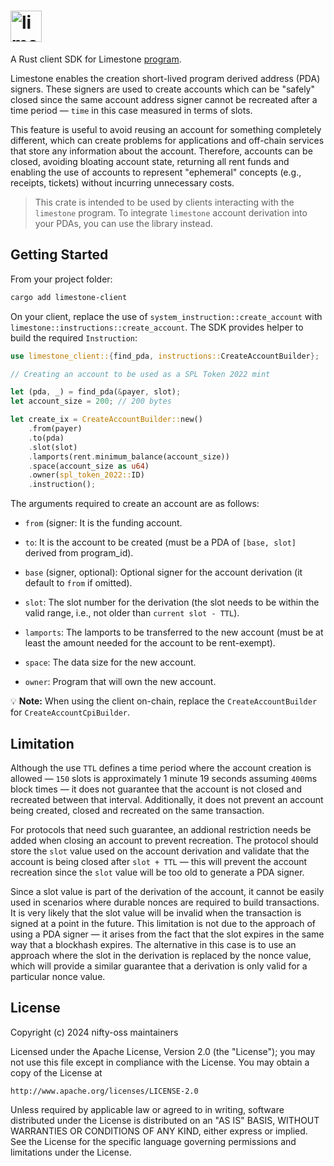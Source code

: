 # <img height="50" alt="limestone" src="https://github.com/user-attachments/assets/53b09445-dba6-43c4-9bdf-f4df9ab677a3"/>

A Rust client SDK for Limestone [program](https://github.com/nifty-oss/limestone).

Limestone enables the creation short-lived program derived address (PDA) signers. These signers are used to create accounts which can be "safely" closed since the same account address signer cannot be recreated after a time period &mdash; `time` in this case measured in terms of slots.

This feature is useful to avoid reusing an account for something completely different, which can create problems for applications and off-chain services that store any information about the account. Therefore, accounts can be closed, avoiding bloating account state, returning all rent funds and enabling the use of accounts to represent "ephemeral" concepts (e.g., receipts, tickets) without incurring unnecessary costs.

> This crate is intended to be used by clients interacting with the `limestone` program. To integrate `limestone` account derivation into your PDAs, you can use the library instead.

## Getting Started

From your project folder:

```bash
cargo add limestone-client
```

On your client, replace the use of `system_instruction::create_account` with `limestone::instructions::create_account`. The SDK provides helper to build the required `Instruction`:
```rust
use limestone_client::{find_pda, instructions::CreateAccountBuilder};

// Creating an account to be used as a SPL Token 2022 mint

let (pda, _) = find_pda(&payer, slot);
let account_size = 200; // 200 bytes

let create_ix = CreateAccountBuilder::new()
    .from(payer)
    .to(pda)
    .slot(slot)
    .lamports(rent.minimum_balance(account_size))
    .space(account_size as u64)
    .owner(spl_token_2022::ID)
    .instruction();
```
The arguments required to create an account are as follows:

* `from` (signer:
  It is the funding account.

* `to`:
  It is the account to be created (must be a PDA of `[base, slot]` derived from
  program_id).

* `base` (signer, optional):
  Optional signer for the account derivation (it default to `from` if omitted).

* `slot`:
  The slot number for the derivation (the slot needs to be within the valid range,
  i.e., not older than `current slot - TTL`).

* `lamports`:
  The lamports to be transferred to the new account (must be at least the amount
  needed for the account to be rent-exempt).

* `space`:
  The data size for the new account.

* `owner`:
  Program that will own the new account.

💡 **Note:** When using the client on-chain, replace the `CreateAccountBuilder` for `CreateAccountCpiBuilder`.

## Limitation

Although the use `TTL` defines a time period where the account creation is allowed &mdash; `150` slots is approximately 1 minute 19 seconds assuming `400`ms block times &mdash; it does not guarantee that the account is not closed and recreated between that interval. Additionally, it does not prevent an account being created, closed and recreated on the same transaction.

For protocols that need such guarantee, an addional restriction needs be added when closing an account to prevent recreation. The protocol should store the `slot` value used on the account derivation and validate that the account is being closed after `slot + TTL` &mdash; this will prevent the account recreation since the `slot` value will be too old to generate a PDA signer.

Since a slot value is part of the derivation of the account, it cannot be easily used in scenarios where durable nonces are required to build transactions. It is very likely that the slot value will be invalid when the transaction is signed at a point in the future. This limitation is not due to the approach of using a PDA signer &mdash; it arises from the fact that the slot expires in the same way that a blockhash expires. The alternative in this case is to use an approach where the slot in the derivation is replaced by the nonce value, which will provide a similar guarantee that a derivation is only valid for a particular nonce value.

## License

Copyright (c) 2024 nifty-oss maintainers

Licensed under the Apache License, Version 2.0 (the "License");
you may not use this file except in compliance with the License.
You may obtain a copy of the License at

    http://www.apache.org/licenses/LICENSE-2.0

Unless required by applicable law or agreed to in writing, software
distributed under the License is distributed on an "AS IS" BASIS,
WITHOUT WARRANTIES OR CONDITIONS OF ANY KIND, either express or implied.
See the License for the specific language governing permissions and
limitations under the License.
